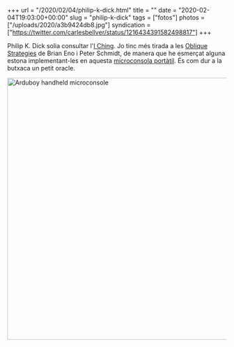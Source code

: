 +++
url = "/2020/02/04/philip-k-dick.html"
title = ""
date = "2020-02-04T19:03:00+00:00"
slug = "philip-k-dick"
tags = ["fotos"]
photos = ["/uploads/2020/a3b9424db8.jpg"]
syndication = ["https://twitter.com/carlesbellver/status/1216434391582498817"]
+++

Philip K. Dick solia consultar l'[I Ching](https://ca.wikipedia.org/wiki/Yijing). Jo tinc més tirada a les [Oblique Strategies](https://en.wikipedia.org/wiki/Oblique_Strategies) de Brian Eno i Peter Schmidt, de manera que he esmerçat alguna estona implementant-les en aquesta [microconsola portàtil](https://community.arduboy.com/t/oblique-strategies-for-arduboy/8479). És com dur a la butxaca un petit oracle.

<!-- Philip K. Dick used to query the I Ching. The thing is, I prefer the Oblique Strategies by Brian Eno and Peter Schmidt, so I’ve spent some time implementing them on this handheld microconsole. It’s like carrying on a small oracle. -->

<img alt="Arduboy handheld microconsole" style="width:600px;height:600px;" src="/uploads/2020/a3b9424db8.jpg">

